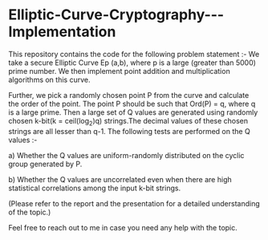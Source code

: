 # Elliptic-Curve-Cryptography---Implementation

This repository contains the code for the following problem statement :-
We take a secure Elliptic Curve Ep (a,b), where p is a large (greater than 5000) prime number. We then implement point addition and multiplication algorithms on this curve.


Further, we pick a randomly chosen point P from the curve and calculate the order of the point. The point P should be such that Ord(P)
= q, where q is a large prime. Then a large set of Q values are generated using randomly chosen k-bit(k = ceil(log<sub>2</sub>)q) strings.The decimal values of these chosen strings are all lesser than q-1. The following tests are performed on the Q values :-


a) Whether the Q values are uniform-randomly distributed on the cyclic group generated by P.

b) Whether the Q values are uncorrelated even when there are high statistical correlations among the input k-bit strings.


(Please refer to the report and the presentation for a detailed understanding of the topic.)

Feel free to reach out to me in case you need any help with the topic.

